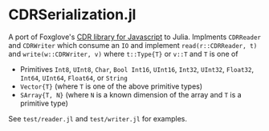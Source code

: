 # CDRSerialization.jl

A port of Foxglove's [CDR library for Javascript](https://github.com/foxglove/cdr) to Julia.
Implments `CDRReader` and `CDRWriter` which consume an `IO` and implement `read(r::CDRReader, t)` and `write(w::CDRWriter, v)` where `t::Type{T}` or `v::T` and `T` is one of

* Primitives `Int8`, `UInt8`, `Char`, `Bool Int16`, `UInt16`, `Int32`, `UInt32`, `Float32`, `Int64`, `UInt64`, `Float64`, or `String`
* `Vector{T}` (where `T` is one of the above primitive types)
* `SArray{T, N}` (where `N` is a known dimension of the array and `T` is a primitive type)

See `test/reader.jl` and `test/writer.jl` for examples.